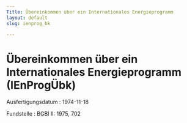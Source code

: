 ```yaml
---
Title: Übereinkommen über ein Internationales Energieprogramm
layout: default
slug: ienprog_bk

---
```


# Übereinkommen über ein Internationales Energieprogramm (IEnProgÜbk)

Ausfertigungsdatum
:   1974-11-18

Fundstelle
:   BGBl II: 1975, 702

